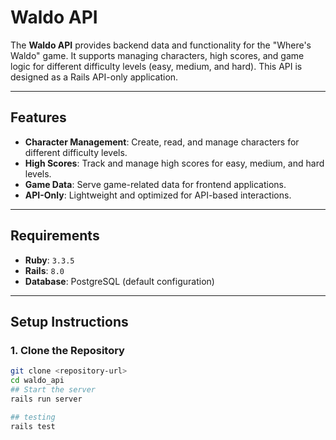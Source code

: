 # Waldo API

The **Waldo API** provides backend data and functionality for the "Where's Waldo" game. It supports managing characters, high scores, and game logic for different difficulty levels (easy, medium, and hard). This API is designed as a Rails API-only application.

---

## Features

- **Character Management**: Create, read, and manage characters for different difficulty levels.
- **High Scores**: Track and manage high scores for easy, medium, and hard levels.
- **Game Data**: Serve game-related data for frontend applications.
- **API-Only**: Lightweight and optimized for API-based interactions.

---

## Requirements

- **Ruby**: `3.3.5`
- **Rails**: `8.0`
- **Database**: PostgreSQL (default configuration)

---

## Setup Instructions

### 1. Clone the Repository
```bash
git clone <repository-url>
cd waldo_api
## Start the server
rails run server

## testing
rails test
